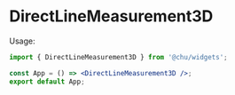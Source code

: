 # DirectLineMeasurement3D

Usage:

```jsx
import { DirectLineMeasurement3D } from '@chu/widgets';

const App = () => <DirectLineMeasurement3D />;
export default App;
```
